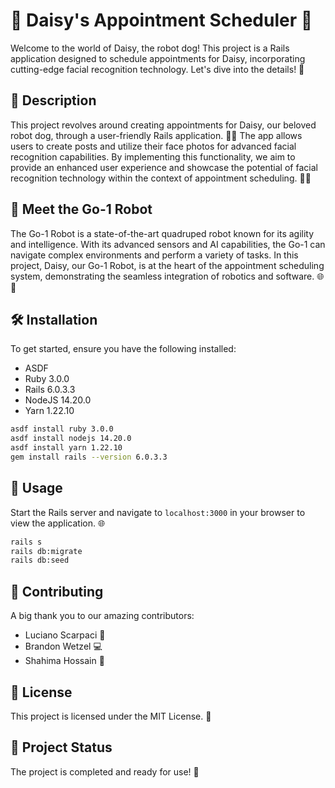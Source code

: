 # 🤖 Daisy's Appointment Scheduler 🐾

Welcome to the world of Daisy, the robot dog! This project is a Rails application designed to schedule appointments for Daisy, incorporating cutting-edge facial recognition technology. Let's dive into the details! 🌟

## 📜 Description

This project revolves around creating appointments for Daisy, our beloved robot dog, through a user-friendly Rails application. 🐶✨ The app allows users to create posts and utilize their face photos for advanced facial recognition capabilities. By implementing this functionality, we aim to provide an enhanced user experience and showcase the potential of facial recognition technology within the context of appointment scheduling. 📅📸

## 🤖 Meet the Go-1 Robot

The Go-1 Robot is a state-of-the-art quadruped robot known for its agility and intelligence. With its advanced sensors and AI capabilities, the Go-1 can navigate complex environments and perform a variety of tasks. In this project, Daisy, our Go-1 Robot, is at the heart of the appointment scheduling system, demonstrating the seamless integration of robotics and software. 🌐🤖

## 🛠️ Installation

To get started, ensure you have the following installed:

- ASDF
- Ruby 3.0.0
- Rails 6.0.3.3
- NodeJS 14.20.0
- Yarn 1.22.10

```bash
asdf install ruby 3.0.0
asdf install nodejs 14.20.0
asdf install yarn 1.22.10
gem install rails --version 6.0.3.3
```

## 🚀 Usage

Start the Rails server and navigate to `localhost:3000` in your browser to view the application. 🌐

```bash
rails s
rails db:migrate
rails db:seed
```

## 👥 Contributing

A big thank you to our amazing contributors:

- Luciano Scarpaci 🎨
- Brandon Wetzel 💻
- Shahima Hossain 📝

## 📄 License

This project is licensed under the MIT License. 📜

## 🚦 Project Status

The project is completed and ready for use! 🎉
